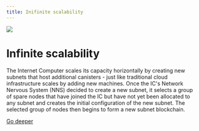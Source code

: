 ```yaml
---
title: Inifinite scalability
---
```


![](/img/how-it-works/resumption.600x300.jpg)

# Infinite scalability

The Internet Computer scales its capacity horizontally by creating new subnets that host additional canisters - just like traditional cloud infrastructure scales by adding new machines.
Once the IC's Network Nervous System (NNS) decided to create a new subnet, it selects a group of spare nodes that have joined the IC but have not yet been allocated to any subnet and creates the initial configuration of the new subnet.
The selected group of nodes then begins to form a new subnet blockchain.

[Go deeper](/how-it-works/scalability/)
